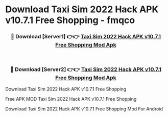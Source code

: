 # Download Taxi Sim 2022 Hack APK v10.7.1 Free Shopping - fmqco



<div align="center">
<h3>🔴 Download [Server1] 👉👉 <a href="https://momento.my/?title=Taxi_Sim_2022_Hack_APK_v10.7.1_Free_Shopping">Taxi Sim 2022 Hack APK v10.7.1 Free Shopping Mod Apk</a></h3><br>

<h3>🔴 Download [Server2] 👉👉 <a href="https://momento.my/?title=Taxi_Sim_2022_Hack_APK_v10.7.1_Free_Shopping">Taxi Sim 2022 Hack APK v10.7.1 Free Shopping Mod Apk</a></h3>
</div>



Download Taxi Sim 2022 Hack APK v10.7.1 Free Shopping 

Free APK MOD Taxi Sim 2022 Hack APK v10.7.1 Free Shopping 

Download Taxi Sim 2022 Hack APK v10.7.1 Free Shopping Mod For Android
